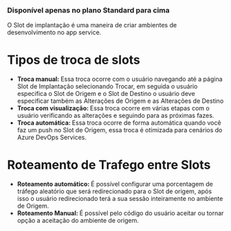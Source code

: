 <h3>Disponível apenas no plano Standard para cima</h3>
O Slot de implantação é uma maneira de criar ambientes de desenvolvimento no app service.

<h1>Tipos de troca de slots</h1>
<ul>
<li><strong>Troca manual: </strong>Essa troca ocorre com o usuário navegando até a página Slot de Implantação selecionando Trocar, em seguida o usuário especifica o Slot de Origem e o Slot de Destino o usuário deve especificar também as Alterações de Origem e as Alterações de Destino</li>
<li><strong>Troca com visualização: </strong>Essa troca ocorre em várias etapas com o usuário verificando as alterações e seguindo para as próximas fazes.</li>
<li><strong>Troca automática: </strong>Essa troca ocorre de forma automática quando você faz um push no Slot de Origem, essa troca é otimizada para cenários do Azure DevOps Services.</li>
</ul>
<h1>Roteamento de Trafego entre Slots</h1>
<ul>
<li><strong>Roteamento automático: </strong>É possível configurar uma porcentagem de tráfego aleatório que será redirecionado para o Slot de origem, após isso o usuário redirecionado terá a sua sessão inteiramente no ambiente de Origem.</li>
<li><strong>Roteamento Manual: </strong>É possível pelo código do usuário aceitar ou tornar opção a aceitação do ambiente de origem.</li>
</ul>
